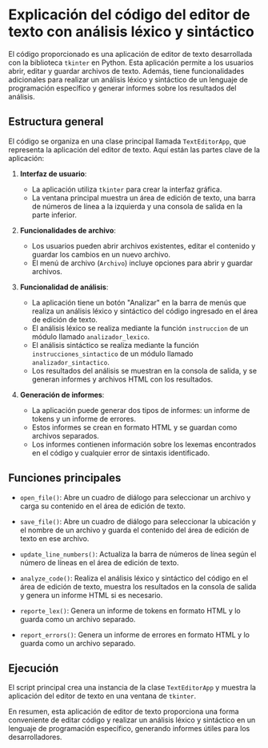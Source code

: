 # Explicación del código del editor de texto con análisis léxico y sintáctico

El código proporcionado es una aplicación de editor de texto desarrollada con la biblioteca `tkinter` en Python. Esta aplicación permite a los usuarios abrir, editar y guardar archivos de texto. Además, tiene funcionalidades adicionales para realizar un análisis léxico y sintáctico de un lenguaje de programación específico y generar informes sobre los resultados del análisis.

## Estructura general

El código se organiza en una clase principal llamada `TextEditorApp`, que representa la aplicación del editor de texto. Aquí están las partes clave de la aplicación:

1. **Interfaz de usuario**:
   - La aplicación utiliza `tkinter` para crear la interfaz gráfica.
   - La ventana principal muestra un área de edición de texto, una barra de números de línea a la izquierda y una consola de salida en la parte inferior.

2. **Funcionalidades de archivo**:
   - Los usuarios pueden abrir archivos existentes, editar el contenido y guardar los cambios en un nuevo archivo.
   - El menú de archivo (`Archivo`) incluye opciones para abrir y guardar archivos.

3. **Funcionalidad de análisis**:
   - La aplicación tiene un botón "Analizar" en la barra de menús que realiza un análisis léxico y sintáctico del código ingresado en el área de edición de texto.
   - El análisis léxico se realiza mediante la función `instruccion` de un módulo llamado `analizador_lexico`.
   - El análisis sintáctico se realiza mediante la función `instrucciones_sintactico` de un módulo llamado `analizador_sintactico`.
   - Los resultados del análisis se muestran en la consola de salida, y se generan informes y archivos HTML con los resultados.

4. **Generación de informes**:
   - La aplicación puede generar dos tipos de informes: un informe de tokens y un informe de errores.
   - Estos informes se crean en formato HTML y se guardan como archivos separados.
   - Los informes contienen información sobre los lexemas encontrados en el código y cualquier error de sintaxis identificado.

## Funciones principales

- `open_file()`: Abre un cuadro de diálogo para seleccionar un archivo y carga su contenido en el área de edición de texto.

- `save_file()`: Abre un cuadro de diálogo para seleccionar la ubicación y el nombre de un archivo y guarda el contenido del área de edición de texto en ese archivo.

- `update_line_numbers()`: Actualiza la barra de números de línea según el número de líneas en el área de edición de texto.

- `analyze_code()`: Realiza el análisis léxico y sintáctico del código en el área de edición de texto, muestra los resultados en la consola de salida y genera un informe HTML si es necesario.

- `reporte_lex()`: Genera un informe de tokens en formato HTML y lo guarda como un archivo separado.

- `report_errors()`: Genera un informe de errores en formato HTML y lo guarda como un archivo separado.

## Ejecución

El script principal crea una instancia de la clase `TextEditorApp` y muestra la aplicación del editor de texto en una ventana de `tkinter`.

En resumen, esta aplicación de editor de texto proporciona una forma conveniente de editar código y realizar un análisis léxico y sintáctico en un lenguaje de programación específico, generando informes útiles para los desarrolladores.
